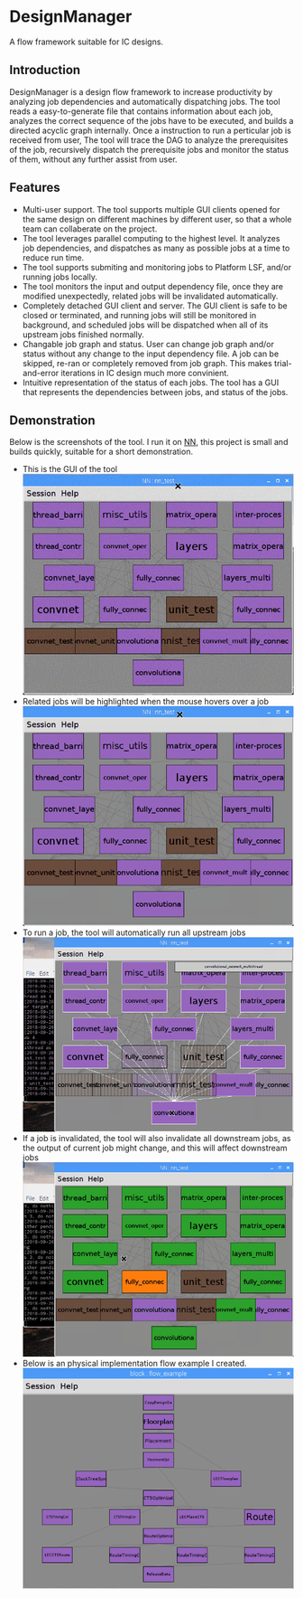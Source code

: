 # DesignManager
A flow framework suitable for IC designs.

## Introduction
DesignManager is a design flow framework to increase productivity by analyzing job dependencies and automatically dispatching jobs. The tool reads a easy-to-generate file that contains information about each job, analyzes the correct sequence of the jobs have to be executed, and builds a directed acyclic graph internally. Once a instruction to run a perticular job is received from user, The tool will trace the DAG to analyze the prerequisites of the job, recursively dispatch the prerequisite jobs and monitor the status of them, without any further assist from user.

## Features
* Multi-user support. The tool supports multiple GUI clients opened for the same design on different machines by different user, so that a whole team can collaberate on the project.
* The tool leverages parallel computing to the highest level. It analyzes job dependencies, and dispatches as many as possible jobs at a time to reduce run time.
* The tool supports submiting and monitoring jobs to Platform LSF, and/or running jobs locally.
* The tool monitors the input and output dependency file, once they are modified unexpectedly, related jobs will be invalidated automatically.
* Completely detached GUI client and server. The GUI client is safe to be closed or terminated, and running jobs will still be monitored in background, and scheduled jobs will be dispatched when all of its upstream jobs finished normally.
* Changable job graph and status. User can change job graph and/or status without any change to the input dependency file. A job can be skipped, re-ran or completely removed from job graph. This makes trial-and-error iterations in IC design much more convinient.
* Intuitive representation of the status of each jobs. The tool has a GUI that represents the dependencies between jobs, and status of the jobs.

## Demonstration
Below is the screenshots of the tool. I run it on [NN](https://github.com/bravo-t/NN), this project is small and builds quickly, suitable for a short demonstration.
* This is the GUI of the tool
![](screenshots/screenshot.gif)
* Related jobs will be highlighted when the mouse hovers over a job
![](screenshots/GUI.gif)
* To run a job, the tool will automatically run all upstream jobs
![](screenshots/run.gif)
* If a job is invalidated, the tool will also invalidate all downstream jobs, as the output of current job might change, and this will affect downstream jobs
![](screenshots/invalidate.gif)
* Below is an physical implementation flow example I created.
![](screenshots/flow_example.gif)
